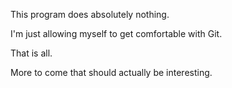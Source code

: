 This program does absolutely nothing.

I'm just allowing myself to get comfortable with Git. 

That is all. 

More to come that should actually be interesting.
